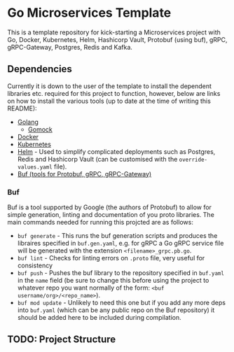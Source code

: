 # Go Microservices Template

This is a template repository for kick-starting a Microservices project with Go, Docker,
Kubernetes, Helm, Hashicorp Vault, Protobuf (using buf), gRPC, gRPC-Gateway, Postgres, Redis and Kafka.

## Dependencies

Currently it is down to the user of the template to install the dependent libraries etc. required
for this project to function, however, below are links on how to install the various tools (up to
date at the time of writing this README):

- [Golang](https://golang.org/doc/install)
    - [Gomock](https://github.com/golang/mock)
- [Docker](https://docs.docker.com/desktop/)
- [Kubernetes](https://kubernetes.io/docs/tasks/tools/)
- [Helm](https://helm.sh/docs/intro/install/) - Used to simplify complicated deployments such as
  Postgres, Redis and Hashicorp Vault (can be customised with the `override-values.yaml` file).
- [Buf (tools for Protobuf, gRPC, gRPC-Gateway)](https://docs.buf.build/installation)

### Buf

Buf is a tool supported by Google (the authors of Protobuf) to allow for simple generation, linting
and documentation of you proto libraries. The main commands needed for running this projcted are as
follows:

- `buf generate` - This runs the buf generation scripts and produces the libraires specified in
  `buf.gen.yaml`, e.g. for gRPC a Go gRPC service file will be generated with the extension
  `<filename>_grpc.pb.go`.
- `buf lint` - Checks for linting errors on `.proto` file, very useful for consistency
- `buf push` - Pushes the buf library to the repository specified in `buf.yaml` in the `name` field
  (be sure to change this before using the project to whatever repo you want normally of the form: 
  `<buf username/org>/<repo_name>`).
- `buf mod update` - Unlikely to need this one but if you add any more deps into `buf.yaml` (which
  can be any public repo on the Buf repository) it should be added here to be included during
  compilation.

## TODO: Project Structure
